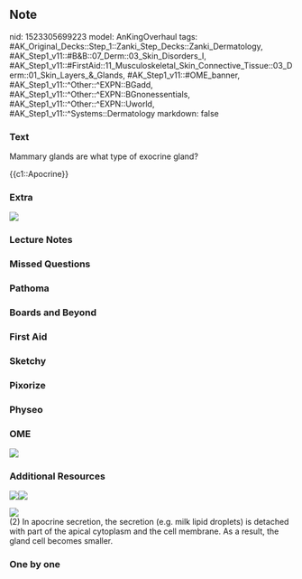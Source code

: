 ## Note
nid: 1523305699223
model: AnKingOverhaul
tags: #AK_Original_Decks::Step_1::Zanki_Step_Decks::Zanki_Dermatology, #AK_Step1_v11::#B&B::07_Derm::03_Skin_Disorders_I, #AK_Step1_v11::#FirstAid::11_Musculoskeletal_Skin_Connective_Tissue::03_Derm::01_Skin_Layers_&_Glands, #AK_Step1_v11::#OME_banner, #AK_Step1_v11::^Other::^EXPN::BGadd, #AK_Step1_v11::^Other::^EXPN::BGnonessentials, #AK_Step1_v11::^Other::^EXPN::Uworld, #AK_Step1_v11::^Systems::Dermatology
markdown: false

### Text
Mammary glands are what type of exocrine gland?
<div>
  {{c1::Apocrine}}
</div>

### Extra
<img src="paste-90293097463809.jpg">

### Lecture Notes


### Missed Questions


### Pathoma


### Boards and Beyond


### First Aid


### Sketchy


### Pixorize


### Physeo


### OME
<div class="ome-widget">
  <a href="https://onlinemeded.org?ref=anki"><img src=
  "_OME_AnkiFlashcards_General_7.png"></a>
</div>

### Additional Resources
<img src=
"paste-cb3c5c9f924c287352dcd6aed5fd19b1401f3a03.jpg"><img src=
"paste-411ca7477eab423280ba4503f8729e2b58ca2422.jpg">
<div><img src=
"paste-b7e35485c2b841d6b892f0b37b5e25fa787af8b6.jpg"></div>
<div>
  (2) In apocrine secretion, the secretion (e.g. milk lipid
  droplets) is detached with part of the apical cytoplasm and the
  cell membrane. As a result, the gland cell becomes smaller.
</div>

### One by one

